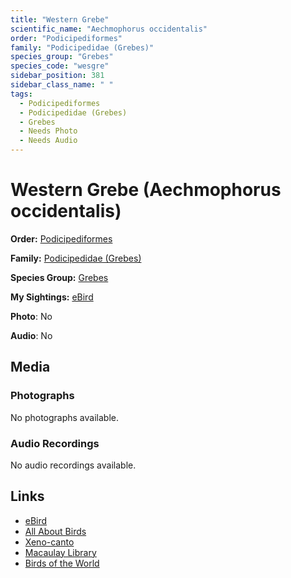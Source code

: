 ```yaml
---
title: "Western Grebe"
scientific_name: "Aechmophorus occidentalis"
order: "Podicipediformes"
family: "Podicipedidae (Grebes)"
species_group: "Grebes"
species_code: "wesgre"
sidebar_position: 381
sidebar_class_name: " "
tags: 
  - Podicipediformes
  - Podicipedidae (Grebes)
  - Grebes
  - Needs Photo
  - Needs Audio
---
```


# Western Grebe (Aechmophorus occidentalis)

**Order:** [Podicipediformes](/tags/podicipediformes)

**Family:** [Podicipedidae (Grebes)](/tags/podicipedidae-grebes)

**Species Group:** [Grebes](/tags/grebes)

**My Sightings:** [eBird](https://ebird.org/lifelist?r=world&time=life&spp=wesgre)

**Photo**: No 

**Audio**: No

## Media
### Photographs
No photographs available.

### Audio Recordings
No audio recordings available.

## Links
* [eBird](https://ebird.org/species/wesgre) 
* [All About Birds](https://www.allaboutbirds.org/guide/wesgre) 
* [Xeno-canto](https://www.xeno-canto.org/species/aechmophorus-occidentalis) 
* [Macaulay Library](https://search.macaulaylibrary.org/catalog?taxonCode=wesgre&sort=rating_rank_desc)
* [Birds of the World](https://birdsoftheworld.org/bow/species/wesgre)
